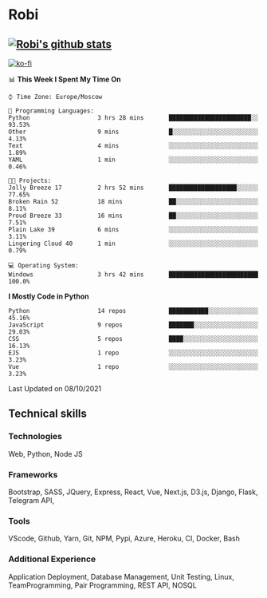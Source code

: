 # Robi

[![Robi's github stats](https://github-readme-stats-lime-theta.vercel.app/api?username=robimez&count_private=true&show_icons=true&theme=dark)](https://github.com/RobiMez/github-readme-stats)
---
[![ko-fi](https://ko-fi.com/img/githubbutton_sm.svg)](https://ko-fi.com/K3K74LSLU)

<!--START_SECTION:waka-->
📊 **This Week I Spent My Time On** 

```text
⌚︎ Time Zone: Europe/Moscow

💬 Programming Languages: 
Python                   3 hrs 28 mins       ███████████████████████░░   93.53% 
Other                    9 mins              █░░░░░░░░░░░░░░░░░░░░░░░░   4.13% 
Text                     4 mins              ░░░░░░░░░░░░░░░░░░░░░░░░░   1.89% 
YAML                     1 min               ░░░░░░░░░░░░░░░░░░░░░░░░░   0.46%

🐱‍💻 Projects: 
Jolly Breeze 17          2 hrs 52 mins       ███████████████████░░░░░░   77.65% 
Broken Rain 52           18 mins             ██░░░░░░░░░░░░░░░░░░░░░░░   8.11% 
Proud Breeze 33          16 mins             ██░░░░░░░░░░░░░░░░░░░░░░░   7.51% 
Plain Lake 39            6 mins              ░░░░░░░░░░░░░░░░░░░░░░░░░   3.11% 
Lingering Cloud 40       1 min               ░░░░░░░░░░░░░░░░░░░░░░░░░   0.79%

💻 Operating System: 
Windows                  3 hrs 42 mins       █████████████████████████   100.0%

```

**I Mostly Code in Python** 

```text
Python                   14 repos            ███████████░░░░░░░░░░░░░░   45.16% 
JavaScript               9 repos             ███████░░░░░░░░░░░░░░░░░░   29.03% 
CSS                      5 repos             ████░░░░░░░░░░░░░░░░░░░░░   16.13% 
EJS                      1 repo              ░░░░░░░░░░░░░░░░░░░░░░░░░   3.23% 
Vue                      1 repo              ░░░░░░░░░░░░░░░░░░░░░░░░░   3.23%

```



 Last Updated on 08/10/2021
<!--END_SECTION:waka-->

## Technical skills

### Technologies 

Web, Python, Node JS

### Frameworks

Bootstrap, SASS, JQuery, Express, React, Vue, Next.js,
D3.js, Django, Flask, Telegram API,

### Tools

VScode, Github, Yarn, Git, NPM, Pypi, Azure, Heroku, CI, Docker, Bash

### Additional Experience

Application Deployment, Database Management, Unit Testing, Linux, TeamProgramming, Pair Programming, REST API, NOSQL

